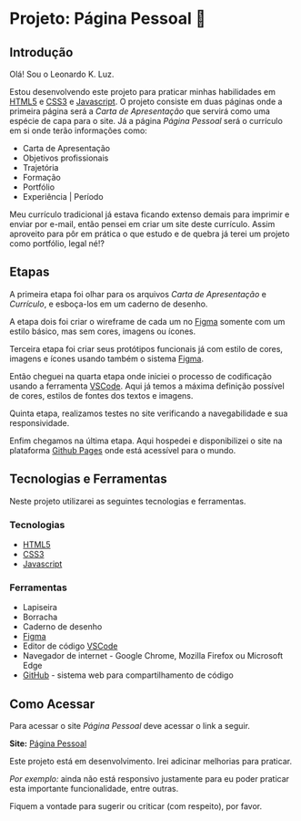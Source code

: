 # Projeto: Página Pessoal 🚀

## Introdução

Olá! Sou o Leonardo K. Luz.

Estou desenvolvendo este projeto para praticar minhas habilidades em [HTML5](https://developer.mozilla.org/pt-BR/docs/Web/HTML) e [CSS3](https://developer.mozilla.org/pt-BR/docs/Web/CSS) e [Javascript](https://developer.mozilla.org/pt-BR/docs/Web/JavaScript). O projeto consiste em duas páginas onde a primeira página será a *Carta de Apresentação* que servirá como uma espécie de capa para o site. Já a página *Página Pessoal* será o currículo em si onde terão informações como:

- Carta de Apresentação
- Objetivos profissionais
- Trajetória
- Formação
- Portfólio
- Experiência | Período

Meu currículo tradicional já estava ficando extenso demais para imprimir e enviar por e-mail, então pensei em criar um site deste currículo. Assim aproveito para pôr em prática o que estudo e de quebra já terei um projeto como portfólio, legal né!?

## Etapas

A primeira etapa foi olhar para os arquivos *Carta de Apresentação* e *Currículo*, e esboça-los em um caderno de desenho.

A etapa dois foi criar o wireframe de cada um no [Figma](https://www.figma.com/) somente com um estilo básico, mas sem cores, imagens ou ícones.

Terceira etapa foi criar seus protótipos funcionais já com estilo de cores, imagens e ícones usando também o sistema [Figma](https://www.figma.com/).

Então cheguei na quarta etapa onde iniciei o processo de codificação usando a ferramenta [VSCode](https://code.visualstudio.com/). Aqui já temos a máxima definição possível de cores, estilos de fontes dos textos e imagens.

Quinta etapa, realizamos testes no site verificando a navegabilidade e sua responsividade.

Enfim chegamos na última etapa. Aqui hospedei e disponibilizei o site na plataforma [Github Pages](https://docs.github.com/pt/pages/getting-started-with-github-pages/about-github-pages) onde está acessível para o mundo.

## Tecnologias e Ferramentas

Neste projeto utilizarei as seguintes tecnologias e ferramentas.

### Tecnologias

- [HTML5](https://developer.mozilla.org/pt-BR/docs/Web/HTML)
- [CSS3](https://developer.mozilla.org/pt-BR/docs/Web/CSS)
- [Javascript](https://developer.mozilla.org/pt-BR/docs/Web/JavaScript)

### Ferramentas

- Lapiseira
- Borracha
- Caderno de desenho
- [Figma](https://www.figma.com/)
- Editor de código [VSCode](https://code.visualstudio.com/)
- Navegador de internet - Google Chrome, Mozilla Firefox ou Microsoft Edge
- [GitHub](https://pt.wikipedia.org/wiki/GitHub) - sistema web para compartilhamento de código

## Como Acessar

Para acessar o site *Página Pessoal* deve acessar o link a seguir. 

**Site:** [Página Pessoal](https://leonardoklestadtluz.github.io/personal-page/)

Este projeto está em desenvolvimento. Irei adicinar melhorias para praticar.

*Por exemplo:* ainda não está responsivo justamente para eu poder praticar esta importante funcionalidade, entre outras.

Fiquem a vontade para sugerir ou criticar (com respeito), por favor.
